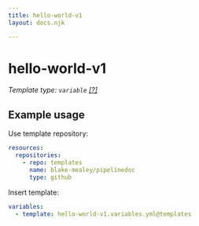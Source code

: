 ```yaml
---
title: hello-world-v1
layout: docs.njk

---
```

# hello-world-v1

_Template type: `variable` [[?]](https://docs.microsoft.com/en-us/azure/devops/pipelines/yaml-schema?view=azure-devops&tabs=schema%2Cparameter-schema#variable-templates)_

## Example usage

Use template repository:

```yaml
resources:
  repositories:
    - repo: templates
      name: blake-mealey/pipelinedoc
      type: github
```

Insert template:

```yaml
variables:
  - template: hello-world-v1.variables.yml@templates
```